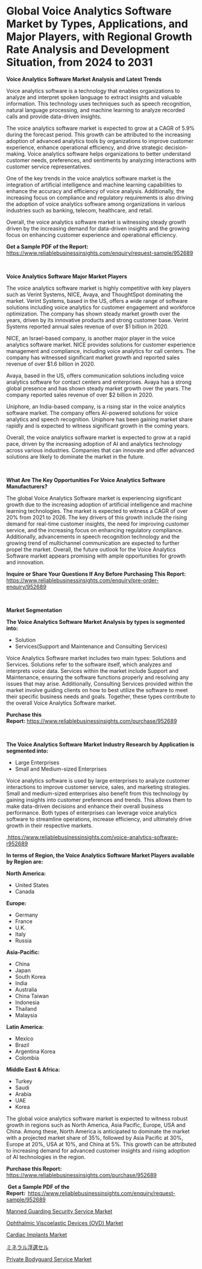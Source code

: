 <p><h1>Global Voice Analytics Software Market by Types, Applications, and Major Players, with Regional Growth Rate Analysis and Development Situation, from 2024 to 2031</h1></p><p><strong>Voice Analytics Software Market Analysis and Latest Trends</strong></p>
<p><p>Voice analytics software is a technology that enables organizations to analyze and interpret spoken language to extract insights and valuable information. This technology uses techniques such as speech recognition, natural language processing, and machine learning to analyze recorded calls and provide data-driven insights.</p><p>The voice analytics software market is expected to grow at a CAGR of 5.9% during the forecast period. This growth can be attributed to the increasing adoption of advanced analytics tools by organizations to improve customer experience, enhance operational efficiency, and drive strategic decision-making. Voice analytics software helps organizations to better understand customer needs, preferences, and sentiments by analyzing interactions with customer service representatives.</p><p>One of the key trends in the voice analytics software market is the integration of artificial intelligence and machine learning capabilities to enhance the accuracy and efficiency of voice analysis. Additionally, the increasing focus on compliance and regulatory requirements is also driving the adoption of voice analytics software among organizations in various industries such as banking, telecom, healthcare, and retail.</p><p>Overall, the voice analytics software market is witnessing steady growth driven by the increasing demand for data-driven insights and the growing focus on enhancing customer experience and operational efficiency.</p></p>
<p><strong>Get a Sample PDF of the Report:&nbsp;</strong> <a href="https://www.reliablebusinessinsights.com/enquiry/request-sample/952689">https://www.reliablebusinessinsights.com/enquiry/request-sample/952689</a></p>
<p>&nbsp;</p>
<p><strong>Voice Analytics Software Major Market Players</strong></p>
<p><p>The voice analytics software market is highly competitive with key players such as Verint Systems, NICE, Avaya, and ThoughtSpot dominating the market. Verint Systems, based in the US, offers a wide range of software solutions including voice analytics for customer engagement and workforce optimization. The company has shown steady market growth over the years, driven by its innovative products and strong customer base. Verint Systems reported annual sales revenue of over $1 billion in 2020.</p><p>NICE, an Israel-based company, is another major player in the voice analytics software market. NICE provides solutions for customer experience management and compliance, including voice analytics for call centers. The company has witnessed significant market growth and reported sales revenue of over $1.6 billion in 2020.</p><p>Avaya, based in the US, offers communication solutions including voice analytics software for contact centers and enterprises. Avaya has a strong global presence and has shown steady market growth over the years. The company reported sales revenue of over $2 billion in 2020.</p><p>Uniphore, an India-based company, is a rising star in the voice analytics software market. The company offers AI-powered solutions for voice analytics and speech recognition. Uniphore has been gaining market share rapidly and is expected to witness significant growth in the coming years.</p><p>Overall, the voice analytics software market is expected to grow at a rapid pace, driven by the increasing adoption of AI and analytics technology across various industries. Companies that can innovate and offer advanced solutions are likely to dominate the market in the future.</p></p>
<p>&nbsp;</p>
<p><strong>What Are The Key Opportunities For Voice Analytics Software Manufacturers?</strong></p>
<p><p>The global Voice Analytics Software market is experiencing significant growth due to the increasing adoption of artificial intelligence and machine learning technologies. The market is expected to witness a CAGR of over 20% from 2021 to 2026. The key drivers of this growth include the rising demand for real-time customer insights, the need for improving customer service, and the increasing focus on enhancing regulatory compliance. Additionally, advancements in speech recognition technology and the growing trend of multichannel communication are expected to further propel the market. Overall, the future outlook for the Voice Analytics Software market appears promising with ample opportunities for growth and innovation.</p></p>
<p><strong>Inquire or Share Your Questions If Any Before Purchasing This Report:</strong> <a href="https://www.reliablebusinessinsights.com/enquiry/pre-order-enquiry/952689">https://www.reliablebusinessinsights.com/enquiry/pre-order-enquiry/952689</a></p>
<p>&nbsp;</p>
<p><strong>Market Segmentation</strong></p>
<p><strong>The Voice Analytics Software Market Analysis by types is segmented into:</strong></p>
<p><ul><li>Solution</li><li>Services(Support and Maintenance and Consulting Services)</li></ul></p>
<p><p>Voice Analytics Software market includes two main types: Solutions and Services. Solutions refer to the software itself, which analyzes and interprets voice data. Services within the market include Support and Maintenance, ensuring the software functions properly and resolving any issues that may arise. Additionally, Consulting Services provided within the market involve guiding clients on how to best utilize the software to meet their specific business needs and goals. Together, these types contribute to the overall Voice Analytics Software market.</p></p>
<p><strong>Purchase this Report:&nbsp;</strong><a href="https://www.reliablebusinessinsights.com/purchase/952689">https://www.reliablebusinessinsights.com/purchase/952689</a></p>
<p>&nbsp;</p>
<p><strong>The Voice Analytics Software Market Industry Research by Application is segmented into:</strong></p>
<p><ul><li>Large Enterprises</li><li>Small and Medium-sized Enterprises</li></ul></p>
<p><p>Voice analytics software is used by large enterprises to analyze customer interactions to improve customer service, sales, and marketing strategies. Small and medium-sized enterprises also benefit from this technology by gaining insights into customer preferences and trends. This allows them to make data-driven decisions and enhance their overall business performance. Both types of enterprises can leverage voice analytics software to streamline operations, increase efficiency, and ultimately drive growth in their respective markets.</p></p>
<p><a href="https://www.reliablebusinessinsights.com/voice-analytics-software-r952689">&nbsp;https://www.reliablebusinessinsights.com/voice-analytics-software-r952689</a></p>
<p><strong>In terms of Region, the Voice Analytics Software Market Players available by Region are:</strong></p>
<p>
    <p> <strong> North America: </strong>
        <ul>
            <li>United States</li>
            <li>Canada</li>
        </ul>
        </p> 
    <p> <strong> Europe: </strong>
        <ul>
            <li>Germany</li>
            <li>France</li>
            <li>U.K.</li>
            <li>Italy</li>
            <li>Russia</li>
        </ul>
        </p> 
    <p> <strong> Asia-Pacific: </strong>
        <ul>
            <li>China</li>
            <li>Japan</li>
            <li>South Korea</li>
            <li>India</li>
            <li>Australia</li>
            <li>China Taiwan</li>
            <li>Indonesia</li>
            <li>Thailand</li>
            <li>Malaysia</li>
        </ul>
        </p> 
    <p> <strong> Latin America: </strong>
        <ul>
            <li>Mexico</li>
            <li>Brazil</li>
            <li>Argentina Korea</li>
            <li>Colombia</li>
        </ul>
        </p> 
    <p> <strong> Middle East & Africa: </strong>
        <ul>
            <li>Turkey</li>
            <li>Saudi</li>
            <li>Arabia</li>
            <li>UAE</li>
            <li>Korea</li>
        </ul>
    </p>
    </p>
<p><p>The global voice analytics software market is expected to witness robust growth in regions such as North America, Asia Pacific, Europe, USA and China. Among these, North America is anticipated to dominate the market with a projected market share of 35%, followed by Asia Pacific at 30%, Europe at 20%, USA at 10%, and China at 5%. This growth can be attributed to increasing demand for advanced customer insights and rising adoption of AI technologies in the region.</p></p>
<p><strong>Purchase this Report: </strong><a href="https://www.reliablebusinessinsights.com/purchase/952689">https://www.reliablebusinessinsights.com/purchase/952689</a></p>
<p>&nbsp;<strong>Get a Sample PDF of the Report:&nbsp;&nbsp;</strong><a href="https://www.reliablebusinessinsights.com/enquiry/request-sample/952689">https://www.reliablebusinessinsights.com/enquiry/request-sample/952689</a></p>
<p><strong></strong></p>
<p><p><a href="https://www.linkedin.com/pulse/analyzing-manned-guarding-security-service-market-dynamics-vo35e">Manned Guarding Security Service Market</a></p><p><a href="https://github.com/Valeridd446677/Market-Research-Report-List-1/blob/main/ophthalmic-viscoelastic-devices-ovd-market.md">Ophthalmic Viscoelastic Devices (OVD) Market</a></p><p><a href="https://github.com/bushilahore52/Market-Research-Report-List-1/blob/main/cardiac-implants-market.md">Cardiac Implants Market</a></p><p><a href="https://github.com/hardee896/Market-Research-Report-List-2/blob/main/3202557172839.md">ミネラル浮選セル</a></p><p><a href="https://www.linkedin.com/pulse/private-bodyguard-service-market-share-new-trends-analysis-its-qve0e">Private Bodyguard Service Market</a></p></p>
